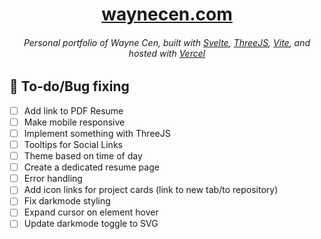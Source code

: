 # <div align="center"><center>[waynecen.com](https://waynecen.com/)</div>

###### <div align="center">Personal portfolio of Wayne Cen, built with [Svelte](https://svelte.dev/), [ThreeJS](https://threejs.org/), [Vite](https://vitejs.dev/), and hosted with [Vercel](https://vercel.com/)</div>

## :construction: To-do/Bug fixing
- [ ] Add link to PDF Resume
- [ ] Make mobile responsive
- [ ] Implement something with ThreeJS
- [ ] Tooltips for Social Links
- [ ] Theme based on time of day
- [ ] Create a dedicated resume page
- [ ] Error handling
- [ ] Add icon links for project cards (link to new tab/to repository)
- [ ] Fix darkmode styling
- [ ] Expand cursor on element hover
- [ ] Update darkmode toggle to SVG
